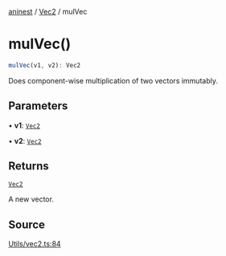 [aninest](../../index.md) / [Vec2](../index.md) / mulVec

# mulVec()

```ts
mulVec(v1, v2): Vec2
```

Does component-wise multiplication of two vectors immutably.

## Parameters

• **v1**: [`Vec2`](../type-aliases/Vec2.md)

• **v2**: [`Vec2`](../type-aliases/Vec2.md)

## Returns

[`Vec2`](../type-aliases/Vec2.md)

A new vector.

## Source

[Utils/vec2.ts:84](https://github.com/zphrs/aninest/blob/df0807b/src/Utils/vec2.ts#L84)
